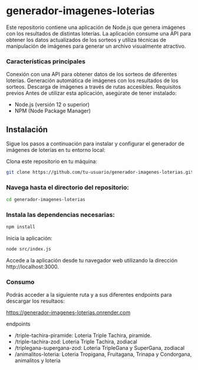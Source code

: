 # generador-imagenes-loterias

Este repositorio contiene una aplicación de Node.js que genera imágenes con los resultados de distintas loterías. La aplicación consume una API para obtener los datos actualizados de los sorteos y utiliza técnicas de manipulación de imágenes para generar un archivo visualmente atractivo.

### Características principales
Conexión con una API para obtener datos de los sorteos de diferentes loterías.
Generación automática de imágenes con los resultados de los sorteos.
Descarga de imágenes a través de rutas accesibles.
Requisitos previos
Antes de utilizar esta aplicación, asegúrate de tener instalado:

- Node.js (versión 12 o superior)
- NPM (Node Package Manager)
## Instalación
Sigue los pasos a continuación para instalar y configurar el generador de imágenes de loterías en tu entorno local:

Clona este repositorio en tu máquina:

```sh
git clone https://github.com/tu-usuario/generador-imagenes-loterias.git
```
### Navega hasta el directorio del repositorio:
```sh
cd generador-imagenes-loterias
```
### Instala las dependencias necesarias:
```sh
npm install
```
Inicia la aplicación:
```sh
node src/index.js
```
Accede a la aplicación desde tu navegador web utilizando la dirección http://localhost:3000.
### Consumo
Podrás acceder a la siguiente ruta y a sus diferentes endpoints para descargar los resultaos:

https://generador-imagenes-loterias.onrender.com

endpoints 

- /triple-tachira-piramide: Loteria Triple Tachira, piramide.
- /triple-tachira-zod: Loteria Triple Tachira, zodiacal
- /triplegana-supergana-zod: Loteria TripleGana y SuperGana, zodiacal
- /animalitos-loteria: Loteria Tropigana, Fruitagana, Trinapa y Condorgana, animalitos y loteria
